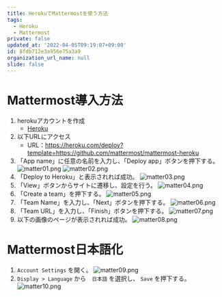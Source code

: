 ```yaml
---
title: HerokuでMattermostを使う方法
tags:
  - Heroku
  - Mattermost
private: false
updated_at: '2022-04-05T09:19:07+09:00'
id: 8fdb712e3a956e75a3a9
organization_url_name: null
slide: false
---
```

# Mattermost導入方法

1. herokuアカウントを作成
    - [Heroku](https://signup.heroku.com/login?redirect-url=https%3A%2F%2Fid.heroku.com%2Foauth%2Fauthorize%3Fclient_id%3Dd2ef2b24-e72c-4adf-8506-28db2218547d%26response_type%3Dcode%26scope%3Dglobal%252Cplatform%26state%3DSFMyNTY.g2gDbQAAAHhodHRwczovL2Rhc2hib2FyZC5oZXJva3UuY29tL2F1dGgvaGVyb2t1L2NhbGxiYWNrP3N0YXRlPTU0YWQyNDMwOTkxYzM0ZGNjOTI4NTY1OWU0NmRmMmUxNjZkNzIwNzc5ZDdhOWJhYmQ1MWIyNTMyNTdmYjJhNzZuBgAYFVO-fgFiAAFRgA.120W6AasxtnBONrJEyVG64zrQf3gtXWKmG5TEnWAEt8)
2. 以下URLにアクセス
    - URL：https://heroku.com/deploy?template=https://github.com/mattermost/mattermost-heroku
3. 「App name」に任意の名前を入力し、「Deploy app」ボタンを押下する。
![matter01.png](https://qiita-image-store.s3.ap-northeast-1.amazonaws.com/0/449867/ad9dc321-d943-8668-124f-1c7d37aa023c.png)
![matter02.png](https://qiita-image-store.s3.ap-northeast-1.amazonaws.com/0/449867/a194f837-827c-3100-714f-def2a73ccc7a.png)
4. 「Deploy to Heroku」と表示されれば成功。
![matter03.png](https://qiita-image-store.s3.ap-northeast-1.amazonaws.com/0/449867/995b0931-055d-f5b7-b31c-f219757ad6dd.png)
5. 「View」ボタンからサイトに遷移し、設定を行う。
![matter04.png](https://qiita-image-store.s3.ap-northeast-1.amazonaws.com/0/449867/368216f9-613e-1bb7-4300-06a8dba252b4.png)
6. 「Create a team」を押下する。
![matter05.png](https://qiita-image-store.s3.ap-northeast-1.amazonaws.com/0/449867/9014dd09-1728-212d-51f1-9166adcc68db.png)
7. 「Team Name」を入力し、「Next」ボタンを押下する。
![matter06.png](https://qiita-image-store.s3.ap-northeast-1.amazonaws.com/0/449867/3d109ff4-c78b-8a95-5ed2-2c603bc29906.png)
8. 「Team URL」を入力し、「Finish」ボタンを押下する。
![matter07.png](https://qiita-image-store.s3.ap-northeast-1.amazonaws.com/0/449867/9f490cf8-3523-11a9-43c4-6dd760c0c53b.png)
9. 以下の画像のページが表示されれば成功。
![matter08.png](https://qiita-image-store.s3.ap-northeast-1.amazonaws.com/0/449867/b44a4c56-b12b-c7ec-7720-e45828e5b941.png)

# Mattermost日本語化
1. `Account Settings` を開く。
![matter09.png](https://qiita-image-store.s3.ap-northeast-1.amazonaws.com/0/449867/6db6f651-65c5-d82b-1e6b-4942fe83b7b8.png)
2. `Display > Language` から　`日本語` を選択し、 `Save` を押下する。
![matter10.png](https://qiita-image-store.s3.ap-northeast-1.amazonaws.com/0/449867/bf6dc772-7a6d-5cbf-bf54-ad1dd0b30099.png)





